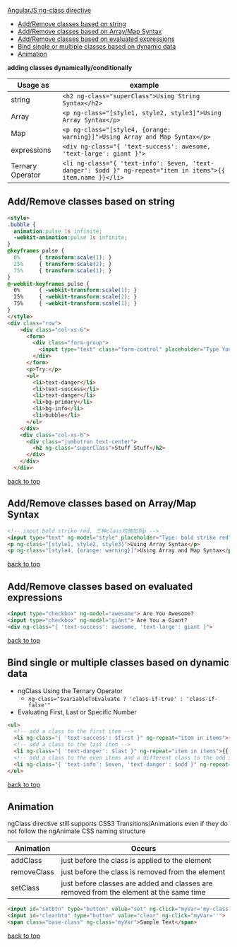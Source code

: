 [AngularJS ng-class directive](#top)

- [Add/Remove classes based on string](#addremove-classes-based-on-string)
- [Add/Remove classes based on Array/Map Syntax](#addremove-classes-based-on-arraymap-syntax)
- [Add/Remove classes based on evaluated expressions](#addremove-classes-based-on-evaluated-expressions)
- [Bind single or multiple classes based on dynamic data](#bind-single-or-multiple-classes-based-on-dynamic-data)
- [Animation](#Animation)
  
**adding classes dynamically/conditionally**

|Usage as|example|
|---|---|
|string|`<h2 ng-class="superClass">Using String Syntax</h2>`|
|Array|`<p ng-class="[style1, style2, style3]">Using Array Syntax</p>`|
|Map|`<p ng-class="[style4, {orange: warning}]">Using Array and Map Syntax</p>`|
|expressions|`<div ng-class="{ 'text-success': awesome, 'text-large': giant }">`|
|Ternary Operator|`<li ng-class="{ 'text-info': $even, 'text-danger': $odd }" ng-repeat="item in items">{{ item.name }}</li>`|

## Add/Remove classes based on string

```html
<style>
.bubble { 
  animation:pulse 1s infinite; 
  -webkit-animation:pulse 1s infinite;
}
@keyframes pulse {
  0%      { transform:scale(1); }
  25%     { transform:scale(2); }
  75%     { transform:scale(1); }
}
@-webkit-keyframes pulse {
  0%      { -webkit-transform:scale(1); }
  25%     { -webkit-transform:scale(2); }
  75%     { -webkit-transform:scale(1); }
}
</style>
<div class="row">
    <div class="col-xs-6">
      <form>
        <div class="form-group">
          <input type="text" class="form-control" placeholder="Type Your Class" ng-model="superClass">
        </div>
      </form>
      <p>Try:</p>
      <ul>
        <li>text-danger</li>
        <li>text-success</li>
        <li>text-danger</li>
        <li>bg-primary</li>
        <li>bg-info</li>
        <li>bubble</li>
      </ul>
    </div>   
    <div class="col-xs-6">
      <div class="jumbotron text-center">
        <h2 ng-class="superClass">Stuff Stuff</h2>
      </div>
    </div>
  </div>
```

[back to top](#top)

## Add/Remove classes based on Array/Map Syntax

```html
<!-- input bold strike red, 三种class均施加到p -->
<input type="text" ng-model="style" placeholder="Type: bold strike red">
<p ng-class="[style1, style2, style3]">Using Array Syntax</p>
<p ng-class="[style4, {orange: warning}]">Using Array and Map Syntax</p>
```

[back to top](#top)

## Add/Remove classes based on evaluated expressions

```html
<input type="checkbox" ng-model="awesome"> Are You Awesome?
<input type="checkbox" ng-model="giant"> Are You a Giant?
<div ng-class="{ 'text-success': awesome, 'text-large': giant }">
```

[back to top](#top)

## Bind single or multiple classes based on dynamic data 

- ngClass Using the Ternary Operator
    - `ng-class="$variableToEvaluate ? 'class-if-true' : 'class-if-false'"`
- Evaluating First, Last or Specific Number

```html
<ul>
  <!-- add a class to the first item -->
  <li ng-class="{ 'text-success': $first }" ng-repeat="item in items">{{ item.name }}</li>
  <!-- add a class to the last item -->
  <li ng-class="{ 'text-danger': $last }" ng-repeat="item in items">{{ item.name }}</li>
  <!-- add a class to the even items and a different class to the odd items -->
  <li ng-class="{ 'text-info': $even, 'text-danger': $odd }" ng-repeat="item in items">{{ item.name }}</li>
</ul>
```

[back to top](#top)

## Animation

ngClass directive still supports CSS3 Transitions/Animations even if they do not follow the ngAnimate CSS naming structure

Animation|Occurs
---|---
addClass|just before the class is applied to the element
removeClass|just before the class is removed from the element
setClass|just before classes are added and classes are removed from the element at the same time

```html
<input id="setbtn" type="button" value="set" ng-click="myVar='my-class'">
<input id="clearbtn" type="button" value="clear" ng-click="myVar=''">
<span class="base-class" ng-class="myVar">Sample Text</span>
```

[back to top](#top)
